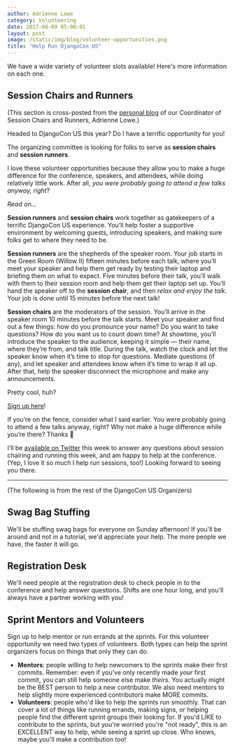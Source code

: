 ```yaml
---
author: Adrienne Lowe
category: Volunteering
date: 2017-08-09 05:00:01
layout: post
image: /static/img/blog/volunteer-opportunities.png
title: "Help Run DjangoCon US"
---
```


We have a wide variety of volunteer slots available! Here's more information on each one.

## Session Chairs and Runners

(This section is cross-posted from the [personal blog](https://codingwithknives.com/2017/08/09/help-run-djangocon/) of our Coordinator of Session Chairs and Runners, Adrienne Lowe.)

Headed to DjangoCon US this year? Do I have a terrific opportunity for you!

The organizing committee is looking for folks to serve as **session chairs** and **session runners**.

I love these volunteer opportunities because they allow you to make a huge difference for the conference, speakers, and attendees, while doing relatively little work. After all, *you were probably going to attend a few talks anyway, right*?

*Read on…*

**Session runners** and **session chairs** work together as gatekeepers of a terrific DjangoCon US experience. You’ll help foster a supportive environment by welcoming guests, introducing speakers, and making sure folks get to where they need to be.

**Session runners** are the shepherds of the speaker room. Your job starts in the Green Room (Willow II) fifteen minutes before each talk, where you’ll meet your speaker and help them get ready by testing their laptop and briefing them on what to expect. Five minutes before their talk, you’ll walk with them to their session room and help them get their laptop set up. You’ll hand the speaker off to the **session chair**, and then *relax and enjoy the talk*. Your job is done until 15 minutes before the next talk!

**Session chairs** are the moderators of the session. You’ll arrive in the speaker room 10 minutes before the talk starts. Meet your speaker and find out a few things: how do you pronounce your name? Do you want to take questions? How do you want us to count down time? At showtime, you’ll introduce the speaker to the audience, keeping it simple — their name, where they’re from, and talk title. During the talk, watch the clock and let the speaker know when it’s time to stop for questions. Mediate questions (if any), and let speaker and attendees know when it’s time to wrap it all up. After that, help the speaker disconnect the microphone and make any announcements.

Pretty cool, huh?

[Sign up here](https://docs.google.com/spreadsheets/d/1yCuPaUFcAK_TVZ-40hP6D7pKeTI6OLMy0SVFo2EEeOk/edit#gid=0)!

If you’re on the fence, consider what I said earlier. You were probably going to attend a few talks anyway, right? Why not make a huge difference while you’re there? Thanks :tada:

I’ll be [available on Twitter](https://twitter.com/adriennefriend) this week to answer any questions about session chairing and running this week, and am happy to help at the conference. (Yep, I love it so much I help run sessions, too!) Looking forward to seeing you there.

---

(The following is from the rest of the DjangoCon US Organizers)

## Swag Bag Stuffing

We'll be stuffing swag bags for everyone on Sunday afternoon! If you'll be around and not in a tutorial, we'd appreciate your help. The more people we have, the faster it will go.

## Registration Desk

We'll need people at the registration desk to check people in to the conference and help answer questions. Shifts are one hour long, and you'll always have a partner working with you!

## Sprint Mentors and Volunteers

Sign up to help mentor or run errands at the sprints. For this volunteer opportunity we need two types of volunteers. Both types can help the sprint organizers focus on things that only they can do.

-  **Mentors**: people willing to help newcomers to the sprints make their first commits. Remember: even if you've only recently made *your* first commit, you can still help someone else make *theirs*. You actually might be the BEST person to help a new contributor. We also need mentors to help slightly more experienced contributors make MORE commits.  
-  **Volunteers**: people who'd like to help the sprints run smoothly. That can cover a lot of things like running errands, making signs, or helping people find the different sprint groups their looking for. If you'd LIKE to contribute to the sprints, but you're worried you're "not ready", this is an EXCELLENT way to help, while seeing a sprint up close. Who knows, maybe you'll make a contribution too!
